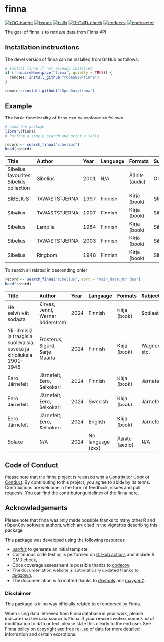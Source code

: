 # finna

[![rOG-badge](https://ropengov.github.io/rogtemplate/reference/figures/ropengov-badge.svg)](https://ropengov.org/)
[![issues](https://img.shields.io/github/issues/rOpenGov/finna)](https://github.com/rOpenGov/finna/issues)
[![pulls](https://img.shields.io/github/issues-pr/rOpenGov/finna)](https://github.com/rOpenGov/finna/pulls)
[![R-CMD-check](https://github.com/rOpenGov/finna/workflows/rworkflows/badge.svg)](https://github.com/rOpenGov/finna/actions)
[![codecov](https://codecov.io/gh/rOpenGov/finna/branch/devel/graph/badge.svg)](https://app.codecov.io/gh/rOpenGov/finna)
[![codefactor](https://www.codefactor.io/repository/github/rOpenGov/finna/badge)](https://www.codefactor.io/repository/github/rOpenGov/finna)

The goal of finna is to retrieve data from Finna API 

## Installation instructions
The devel version of finna can be installed from GitHub as follows:

``` r
# Install finna if not already installed
if (!requireNamespace("finna", quietly = TRUE)) {
  remotes::install_github("rOpenGov/finna")
}
```

``` r
remotes::install_github("rOpenGov/finna")
```

## Example
The basic functionality of finna can be explored as follows:

``` r
# Load the package
library(finna)
# Perform a simple search and print a table

record <- search_finna("sibelius")
head(record)
```
| Title                                                                                        | Author           | Year | Language | Formats           | Subjects          | Library             | Series |
|:---------------------------------------------------------------------------------------------|:-----------------|:-----|:---------|:------------------|:------------------|:--------------------|:-------|
| Sibelius favourites: Sibelius collection                                                     | Sibelius         | 2001 | N/A      | Äänite (audio)    | Orkesterimusiikki  | Lapin               | N/A    |
| SIBELIUS                                                                                     | TAWASTSTJERNA    | 1997 | Finnish  | Kirja (book)      | SIBELIUS           | Anders Chydenius    | N/A    |
| Sibelius                                                                                     | TAWASTSTJERNA    | 1997 | Finnish  | Kirja (book)      | Sibelius           | Anders Chydenius    | N/A    |
| Sibelius                                                                                     | Lampila          | 1984 | Finnish  | Kirja (book)      | Sibelius           | Helka-arkisto       | N/A    |
| Sibelius                                                                                     | TAWASTSTJERNA    | 2003 | Finnish  | Kirja (book)      | Sibelius           | Kansalliskirjasto   | N/A    |
| Sibelius                                                                                     | Ringbom          | 1948 | Finnish  | Kirja (book)      | Sibelius           | Kirkes              | N/A    |

To search all related in descending order
``` r
record <- search_finna("sibelius", sort = "main_date_str des")
head(record)
```
| Title                                                                                  | Author                    | Year | Language | Formats         | Subjects      | Library         | Series   |
|:---------------------------------------------------------------------------------------|:--------------------------|:-----|:---------|:----------------|:--------------|:----------------|:---------|
| He selvisivät sodasta                                                                  | Kirves, Jenni, Werner Söderström | 2024 | Finnish  | Kirja (book)    | Sotilaat       | Anders Chydenius | N/A      |
| Yli-ihmisiä ja traagisia kuolevaisia: esseitä ja kirjoituksia 1901-1945                | Frosterus, Sigurd, Sarje Maaria | 2024 | Finnish  | Kirja (book)    | Wagner, etc.   | Helka-arkisto    | N/A      |
| Eero Järnefelt                                                                         | Järnefelt, Eero, Selkokari | 2024 | Finnish  | Kirja (book)    | Järnefelt      | Anders Chydenius | Ateneum  |
| Eero Järnefelt                                                                         | Järnefelt, Eero, Selkokari | 2024 | Swedish  | Kirja (book)    | Järnefelt      | Helle-kirjastot  | Ateneum  |
| Eero Järnefelt                                                                         | Järnefelt, Eero, Selkokari | 2024 | English  | Kirja (book)    | Järnefelt      | Helmet-kirjasto  | Ateneum  |
| Solace                                                                                 | N/A                        | 2024 | No language (zxx) | Äänite (audio)  | N/A            | Anders Chydenius | N/A      |



## Code of Conduct
Please note that the finna project is released with a
[Contributor Code of Conduct](Link).
By contributing to this project, you agree to abide by its terms. Contributions
are welcome in the form of feedback, issues and pull requests. You can find the
contributor guidelines of the finna
[here]().

## Acknowledgements
Please note that finna was only made possible thanks to many other R and
rOpenGov software authors, which are cited in the vignettes describing
this package.

This package was developed using the following resources:

- [_usethis_](https://cran.r-project.org/web/packages/usethis/) to generate an
  initial template.
- Continuous code testing is performed on
  [GitHub actions](https://github.com/features/actions) and include R CMD check,
- Code coverage assessment is possible thanks to
  [codecov](https://app.codecov.io/gh/).
- The documentation website is automatically updated thanks to
  [_pkgdown_](https://cran.r-project.org/web/packages/pkgdown/).
- The documentation is formatted thanks to
  [_devtools_](https://cran.r-project.org/web/packages/devtools/) and
  [_roxygen2_](https://cran.r-project.org/web/packages/roxygen2/).

### Disclaimer

This package is in no way officially related to or endorsed by Finna.

When using data retrieved from Finna database in your work, please
indicate that the data source is Finna. If your re-use involves some
kind of modification to data or text, please state this clearly to the
end user. See Finna policy on [copyright and free re-use of
data](https://www.finna.fi/Content/terms?lng=en-gb) for more
detailed information and certain exceptions.
